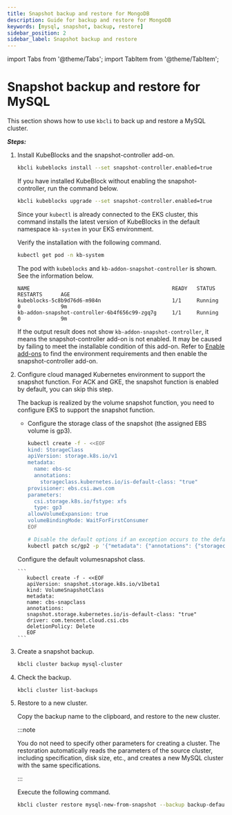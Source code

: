 ```yaml
---
title: Snapshot backup and restore for MongoDB
description: Guide for backup and restore for MongoDB
keywords: [mysql, snapshot, backup, restore]
sidebar_position: 2
sidebar_label: Snapshot backup and restore
---
```

import Tabs from '@theme/Tabs';
import TabItem from '@theme/TabItem';

# Snapshot backup and restore for MySQL

This section shows how to use `kbcli` to back up and restore a MySQL cluster.

***Steps:***

1. Install KubeBlocks and the snapshot-controller add-on.

     ```bash
     kbcli kubeblocks install --set snapshot-controller.enabled=true
     ```

     If you have installed KubeBlock without enabling the snapshot-controller, run the command below.

     ```bash
     kbcli kubeblocks upgrade --set snapshot-controller.enabled=true
     ```

     Since your `kubectl` is already connected to the EKS cluster, this command installs the latest version of KubeBlocks in the default namespace `kb-system` in your EKS environment.

     Verify the installation with the following command.

     ```bash
     kubectl get pod -n kb-system
     ```

     The pod with `kubeblocks` and  `kb-addon-snapshot-controller` is shown. See the information below.

     ```
     NAME                                              READY   STATUS             RESTARTS      AGE
     kubeblocks-5c8b9d76d6-m984n                       1/1     Running            0             9m
     kb-addon-snapshot-controller-6b4f656c99-zgq7g     1/1     Running            0             9m
     ```

     If the output result does not show `kb-addon-snapshot-controller`, it means the snapshot-controller add-on is not enabled. It may be caused by failing to meet the installable condition of this add-on. Refer to [Enable add-ons](../../installation/enable-add-ons.md) to find the environment requirements and then enable the snapshot-controller add-on.

2. Configure cloud managed Kubernetes environment to support the snapshot function. For ACK and GKE, the snapshot function is enabled by default, you can skip this step.

    <TabItem value="EKS" label="EKS" default>

     The backup is realized by the volume snapshot function, you need to configure EKS to support the snapshot function.

     - Configure the storage class of the snapshot (the assigned EBS volume is gp3).

       ```bash
       kubectl create -f - <<EOF
       kind: StorageClass
       apiVersion: storage.k8s.io/v1
       metadata:
         name: ebs-sc
         annotations:
           storageclass.kubernetes.io/is-default-class: "true"
       provisioner: ebs.csi.aws.com
       parameters:
         csi.storage.k8s.io/fstype: xfs
         type: gp3
       allowVolumeExpansion: true
       volumeBindingMode: WaitForFirstConsumer
       EOF
       ```

       ```bash
       # Disable the default options if an exception occurs to the default gp2 snapshot
       kubectl patch sc/gp2 -p '{"metadata": {"annotations": {"storageclass.kubernetes.io/is-default-class": "false"}}}'
       ```

     </TabItem>

     <TabItem value="TKE" label="TKE" default>

     Configure the default volumesnapshot class.

       ```
          kubectl create -f - <<EOF
          apiVersion: snapshot.storage.k8s.io/v1beta1
          kind: VolumeSnapshotClass
          metadata:
          name: cbs-snapclass
          annotations: 
          snapshot.storage.kubernetes.io/is-default-class: "true"
          driver: com.tencent.cloud.csi.cbs
          deletionPolicy: Delete
          EOF
       ```

     </TabItem>

  
3. Create a snapshot backup.

    ```bash
    kbcli cluster backup mysql-cluster
    ```

4. Check the backup.

    ```bash
    kbcli cluster list-backups
    ```

5. Restore to a new cluster.

   Copy the backup name to the clipboard, and restore to the new cluster.

   :::note

   You do not need to specify other parameters for creating a cluster. The restoration automatically reads the parameters of the source cluster, including specification, disk size, etc., and creates a new MySQL cluster with the same specifications.

   :::

   Execute the following command.

   ```bash
   kbcli cluster restore mysql-new-from-snapshot --backup backup-default-mysql-cluster-20221124113440
   ```

